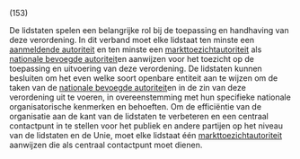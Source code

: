 (153)

De lidstaten spelen een belangrijke rol bij de toepassing en handhaving van deze verordening. In dit verband moet elke lidstaat ten minste een [aanmeldende autoriteit](a3.md#^aanmeldende) en ten minste een [markttoezichtautoriteit](a3.md#^mta) als [nationale bevoegde autoriteit](a3.md#^natbau)en aanwijzen voor het toezicht op de toepassing en uitvoering van deze verordening. De lidstaten kunnen besluiten om het even welke soort openbare entiteit aan te wijzen om de taken van de [nationale bevoegde autoriteit](a3.md#^natbau)en in de zin van deze verordening uit te voeren, in overeenstemming met hun specifieke nationale organisatorische kenmerken en behoeften. Om de efficiëntie van de organisatie aan de kant van de lidstaten te verbeteren en een centraal contactpunt in te stellen voor het publiek en andere partijen op het niveau van de lidstaten en de Unie, moet elke lidstaat één [markttoezichtautoriteit](a3.md#^mta) aanwijzen die als centraal contactpunt moet dienen.
